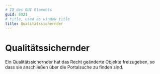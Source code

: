 ```yaml
---
# ID des GUI Elements
guid: 8021
# title, used as window title
title: Qualitätssichernder
---
```


# Qualitätssichernder

Ein Qualitätssichernder hat das Recht geänderte Objekte freizugeben, so dass sie anschließen über die Portalsuche zu finden sind.

